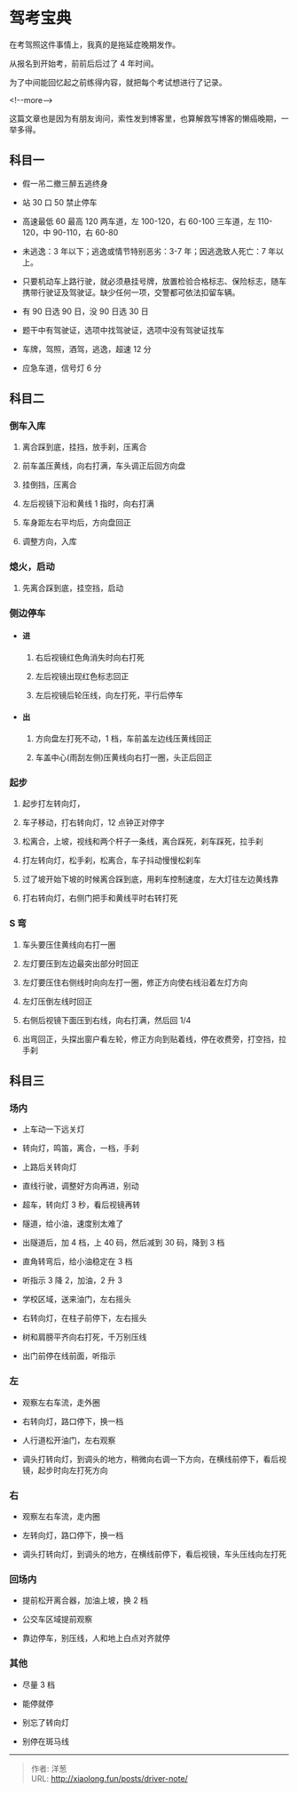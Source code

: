 # 驾考宝典


在考驾照这件事情上，我真的是拖延症晚期发作。

从报名到开始考，前前后后过了 4 年时间。

为了中间能回忆起之前练得内容，就把每个考试想进行了记录。

&lt;!--more--&gt;

这篇文章也是因为有朋友询问，索性发到博客里，也算解救写博客的懒癌晚期，一举多得。

## 科目一

-   假一吊二撤三醉五逃终身

-   站 30 口 50 禁止停车

-   高速最低 60 最高 120 两车道，左 100-120，右 60-100 三车道，左 110-120，中 90-110，右 60-80

-   未逃逸：3 年以下；逃逸或情节特别恶劣：3-7 年；因逃逸致人死亡：7 年以上。

-   只要机动车上路行驶，就必须悬挂号牌，放置检验合格标志、保险标志，随车携带行驶证及驾驶证。缺少任何一项，交警都可依法扣留车辆。

-   有 90 日选 90 日，没 90 日选 30 日

-   题干中有驾驶证，选项中找驾驶证，选项中没有驾驶证找车

-   车牌，驾照，酒驾，逃逸，超速 12 分

-   应急车道，信号灯 6 分

## 科目二

### 倒车入库

1. 离合踩到底，挂挡，放手刹，压离合

2. 前车盖压黄线，向右打满，车头调正后回方向盘

3. 挂倒挡，压离合

4. 左后视镜下沿和黄线 1 指时，向右打满

5. 车身距左右平均后，方向盘回正

6. 调整方向，入库

### 熄火，启动

1. 先离合踩到底，挂空挡，启动

### 侧边停车

-   #### 进

    1. 右后视镜红色角消失时向右打死

    2. 左后视镜出现红色标志回正

    3. 左后视镜后轮压线，向左打死，平行后停车

-   #### 出

    1. 方向盘左打死不动，1 档，车前盖左边线压黄线回正

    2. 车盖中心(雨刮左侧)压黄线向右打一圈，头正后回正

### 起步

1. 起步打左转向灯，

2. 车子移动，打右转向灯，12 点钟正对停字

3. 松离合，上坡，视线和两个杆子一条线，离合踩死，刹车踩死，拉手刹

4. 打左转向灯，松手刹，松离合，车子抖动慢慢松刹车

5. 过了坡开始下坡的时候离合踩到底，用刹车控制速度，左大灯往左边黄线靠

6. 打右转向灯，右侧门把手和黄线平时右转打死

### S 弯

1. 车头要压住黄线向右打一圈

2. 左灯要压到左边最突出部分时回正

3. 左灯要压住右侧线时向向左打一圈，修正方向使右线沿着左灯方向

4. 左灯压倒左线时回正

5. 右侧后视镜下面压到右线，向右打满，然后回 1/4

6. 出弯回正，头探出窗户看左轮，修正方向到贴着线，停在收费旁，打空挡，拉手刹

## 科目三

### 场内

-   上车动一下远关灯

-   转向灯，鸣笛，离合，一档，手刹

-   上路后关转向灯

-   直线行驶，调整好方向再进，别动

-   超车，转向灯 3 秒，看后视镜再转

-   隧道，给小油，速度别太难了

-   出隧道后，加 4 档，上 40 码，然后减到 30 码，降到 3 档

-   直角转弯后，给小油稳定在 3 档

-   听指示 3 降 2，加油，2 升 3

-   学校区域，送来油门，左右摇头

-   右转向灯，在柱子前停下，左右摇头

-   树和肩膀平齐向右打死，千万别压线

-   出门前停在线前面，听指示

### 左

-   观察左右车流，走外圈

-   右转向灯，路口停下，换一档

-   人行道松开油门，左右观察

-   调头打转向灯，到调头的地方，稍微向右调一下方向，在横线前停下，看后视镜，起步时向左打死方向

### 右

-   观察左右车流，走内圈

-   左转向灯，路口停下，换一档

-   调头打转向灯，到调头的地方，在横线前停下，看后视镜，车头压线向左打死

### 回场内

-   提前松开离合器，加油上坡，换 2 档

-   公交车区域提前观察

-   靠边停车，别压线，人和地上白点对齐就停

### 其他

-   尽量 3 档

-   能停就停

-   别忘了转向灯

-   别停在斑马线


---

> 作者: 洋葱  
> URL: http://xiaolong.fun/posts/driver-note/  


